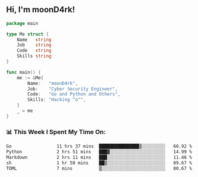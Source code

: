 <h2> Hi, I'm moonD4rk!</h2>

```go
package main

type Me struct {
	Name   string
	Job    string
	Code   string
	Skills string
}

func main() {
	me := &Me{
		Name:   "moonD4rk",
		Job:    "Cyber Security Engineer",
		Code:   "Go and Python and Others",
		Skills: "Hacking ^o^",
	}
	_ = me
}
```

<h3>📊 This Week I Spent My Time On:</h3>
<!-- <img align='right' src="https://github-readme-stats.vercel.app/api?username=moond4rk&show_icons=true&theme=radical", width="300" height="150"> -->

<!--START_SECTION:waka-->

```txt
Go                 11 hrs 37 mins  ███████████████▒░░░░░░░░░   60.92 %
Python             2 hrs 51 mins   ███▓░░░░░░░░░░░░░░░░░░░░░   14.99 %
Markdown           2 hrs 11 mins   ███░░░░░░░░░░░░░░░░░░░░░░   11.46 %
sh                 1 hr 50 mins    ██▒░░░░░░░░░░░░░░░░░░░░░░   09.67 %
TOML               7 mins          ▒░░░░░░░░░░░░░░░░░░░░░░░░   00.67 %
```

<!--END_SECTION:waka-->

